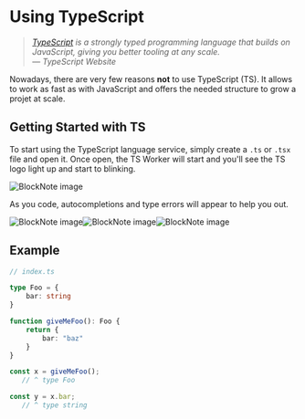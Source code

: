 # Using TypeScript

> *[TypeScript](https://www.typescriptlang.org) is a strongly typed programming language that builds on JavaScript, giving you better tooling at any scale.*\
> — *TypeScript Website*

Nowadays, there are very few reasons **not** to use TypeScript (TS). It allows to work as fast as with JavaScript and offers the needed structure to grow a projet at scale.

## Getting Started with TS

To start using the TypeScript language service, simply create a `.ts` or `.tsx` file and open it. Once open, the TS Worker will start and you'll see the TS logo light up and start to blinking.

![BlockNote image](https://files.fullstacked.org/ts.gif)

As you code, autocompletions and type errors will appear to help you out.

![BlockNote image](https://files.fullstacked.org/Screenshot-2025-02-23-at-10.12.36-AM.png)![BlockNote image](https://files.fullstacked.org/Screenshot-2025-02-23-at-10.13.26-AM.png)![BlockNote image](https://files.fullstacked.org/Screenshot-2025-02-23-at-10.13.38-AM.png)

## Example

```typescript
// index.ts

type Foo = {
    bar: string
}

function giveMeFoo(): Foo {
    return {
        bar: "baz"
    }
}

const x = giveMeFoo();
   // ^ type Foo

const y = x.bar;
   // ^ type string
```
